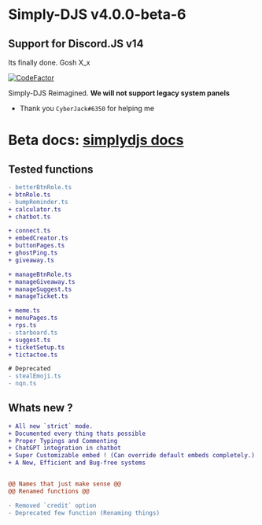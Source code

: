 # Simply-DJS v4.0.0-beta-6

## Support for Discord.JS v14

Its finally done. Gosh X_x

[![CodeFactor](https://www.codefactor.io/repository/github/rahuletto/simply-djs/badge/v4.x.x)](https://www.codefactor.io/repository/github/rahuletto/simply-djs/overview/v4.x.x)

Simply-DJS Reimagined.
**We will not support legacy system panels**

- Thank you `CyberJack#6350` for helping me

# Beta docs: [simplydjs docs](https://simplyd.pages.dev)

## Tested functions

```diff
- betterBtnRole.ts
+ btnRole.ts
- bumpReminder.ts
+ calculator.ts
+ chatbot.ts

+ connect.ts
+ embedCreator.ts
+ buttonPages.ts
+ ghostPing.ts
+ giveaway.ts

+ manageBtnRole.ts
+ manageGiveaway.ts
+ manageSuggest.ts
+ manageTicket.ts

+ meme.ts
+ menuPages.ts
+ rps.ts
- starboard.ts
+ suggest.ts
+ ticketSetup.ts
+ tictactoe.ts

# Deprecated
- stealEmoji.ts
- nqn.ts
```

## Whats new ?

```diff
+ All new `strict` mode.
+ Documented every thing thats possible
+ Proper Typings and Commenting
+ ChatGPT integration in chatbot
+ Super Customizable embed ! (Can override default embeds completely.)
+ A New, Efficient and Bug-free systems


@@ Names that just make sense @@
@@ Renamed functions @@

- Removed `credit` option
- Deprecated few function (Renaming things)
```

